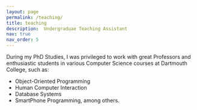 ```yaml
---
layout: page
permalink: /teaching/
title: teaching
description:  Undergraduae Teaching Assistant
nav: true
nav_order: 5
---
```


During my PhD Studies, I was privileged to work with great Professors and enthusiastic students in various Computer Science courses at Dartmouth College, such as:
- Object-Oriented Programming
- Human Computer Interaction
- Database Systems
- SmartPhone Programming, among others.